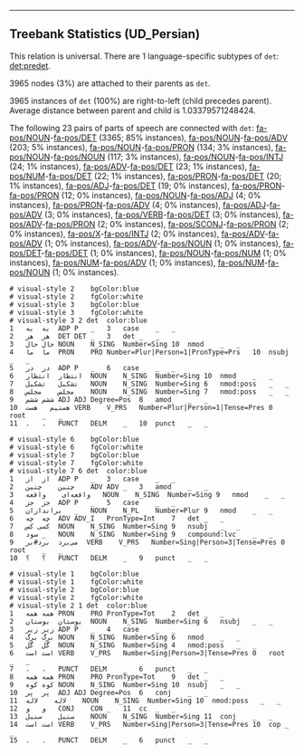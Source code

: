 

--------------------------------------------------------------------------------

## Treebank Statistics (UD_Persian)

This relation is universal.
There are 1 language-specific subtypes of `det`: [det:predet]().

3965 nodes (3%) are attached to their parents as `det`.

3965 instances of `det` (100%) are right-to-left (child precedes parent).
Average distance between parent and child is 1.03379571248424.

The following 23 pairs of parts of speech are connected with `det`: [fa-pos/NOUN]()-[fa-pos/DET]() (3365; 85% instances), [fa-pos/NOUN]()-[fa-pos/ADV]() (203; 5% instances), [fa-pos/NOUN]()-[fa-pos/PRON]() (134; 3% instances), [fa-pos/NOUN]()-[fa-pos/NOUN]() (117; 3% instances), [fa-pos/NOUN]()-[fa-pos/INTJ]() (24; 1% instances), [fa-pos/ADV]()-[fa-pos/DET]() (23; 1% instances), [fa-pos/NUM]()-[fa-pos/DET]() (22; 1% instances), [fa-pos/PRON]()-[fa-pos/DET]() (20; 1% instances), [fa-pos/ADJ]()-[fa-pos/DET]() (19; 0% instances), [fa-pos/PRON]()-[fa-pos/PRON]() (12; 0% instances), [fa-pos/NOUN]()-[fa-pos/ADJ]() (4; 0% instances), [fa-pos/PRON]()-[fa-pos/ADV]() (4; 0% instances), [fa-pos/ADJ]()-[fa-pos/ADV]() (3; 0% instances), [fa-pos/VERB]()-[fa-pos/DET]() (3; 0% instances), [fa-pos/ADV]()-[fa-pos/PRON]() (2; 0% instances), [fa-pos/SCONJ]()-[fa-pos/PRON]() (2; 0% instances), [fa-pos/X]()-[fa-pos/INTJ]() (2; 0% instances), [fa-pos/ADV]()-[fa-pos/ADV]() (1; 0% instances), [fa-pos/ADV]()-[fa-pos/NOUN]() (1; 0% instances), [fa-pos/DET]()-[fa-pos/DET]() (1; 0% instances), [fa-pos/NOUN]()-[fa-pos/NUM]() (1; 0% instances), [fa-pos/NUM]()-[fa-pos/ADV]() (1; 0% instances), [fa-pos/NUM]()-[fa-pos/NOUN]() (1; 0% instances).


~~~ conllu
# visual-style 2	bgColor:blue
# visual-style 2	fgColor:white
# visual-style 3	bgColor:blue
# visual-style 3	fgColor:white
# visual-style 3 2 det	color:blue
1	به	به	ADP	P	_	3	case	_	_
2	هر	هر	DET	DET	_	3	det	_	_
3	حال	حال	NOUN	N_SING	Number=Sing	10	nmod	_	_
4	ما	ما	PRON	PRO	Number=Plur|Person=1|PronType=Prs	10	nsubj	_	_
5	در	در	ADP	P	_	6	case	_	_
6	انتظار	انتظار	NOUN	N_SING	Number=Sing	10	nmod	_	_
7	تشکیل	تشکیل	NOUN	N_SING	Number=Sing	6	nmod:poss	_	_
8	مجلس	مجلس	NOUN	N_SING	Number=Sing	7	nmod:poss	_	_
9	ششم	ششم	ADJ	ADJ	Degree=Pos	8	amod	_	_
10	هستیم	هست	VERB	V_PRS	Number=Plur|Person=1|Tense=Pres	0	root	_	_
11	.	.	PUNCT	DELM	_	10	punct	_	_

~~~


~~~ conllu
# visual-style 6	bgColor:blue
# visual-style 6	fgColor:white
# visual-style 7	bgColor:blue
# visual-style 7	fgColor:white
# visual-style 7 6 det	color:blue
1	از	از	ADP	P	_	3	case	_	_
2	چنین	چنین	ADV	ADV	_	3	amod	_	_
3	واقعه‌ای	واقعه	NOUN	N_SING	Number=Sing	9	nmod	_	_
4	جز	جز	ADP	P	_	5	case	_	_
5	براندازان	_	NOUN	N_PL	Number=Plur	9	nmod	_	_
6	چه	چه	ADV	ADV_I	PronType=Int	7	det	_	_
7	کسی	کس	NOUN	N_SING	Number=Sing	9	nsubj	_	_
8	سود	_	NOUN	N_SING	Number=Sing	9	compound:lvc	_	_
9	می‌برد	برد#بر	VERB	V_PRS	Number=Sing|Person=3|Tense=Pres	0	root	_	_
10	؟	؟	PUNCT	DELM	_	9	punct	_	_

~~~


~~~ conllu
# visual-style 1	bgColor:blue
# visual-style 1	fgColor:white
# visual-style 2	bgColor:blue
# visual-style 2	fgColor:white
# visual-style 2 1 det	color:blue
1	همه	همه	PRON	PRO	PronType=Tot	2	det	_	_
2	بوستان	بوستان	NOUN	N_SING	Number=Sing	6	nsubj	_	_
3	زیر	زیر	ADP	P	_	4	case	_	_
4	برگ	برگ	NOUN	N_SING	Number=Sing	6	nmod	_	_
5	گل	گل	NOUN	N_SING	Number=Sing	4	nmod:poss	_	_
6	است	است	VERB	V_PRS	Number=Sing|Person=3|Tense=Pres	0	root	_	_
7	،	،	PUNCT	DELM	_	6	punct	_	_
8	همه	همه	PRON	PRO	PronType=Tot	9	det	_	_
9	کوه	کوه	NOUN	N_SING	Number=Sing	10	nsubj	_	_
10	پر	پر	ADJ	ADJ	Degree=Pos	6	conj	_	_
11	لاله	لاله	NOUN	N_SING	Number=Sing	10	nmod:poss	_	_
12	و	و	CONJ	CON	_	11	cc	_	_
13	سنبل	سنبل	NOUN	N_SING	Number=Sing	11	conj	_	_
14	است	است	VERB	V_PRS	Number=Sing|Person=3|Tense=Pres	10	cop	_	_
15	.	.	PUNCT	DELM	_	6	punct	_	_

~~~


